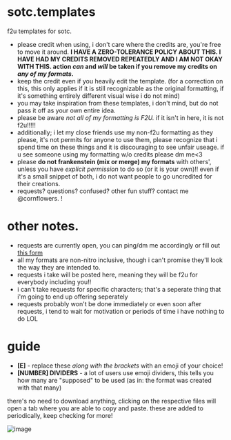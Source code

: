 # sotc.templates
f2u templates for sotc.

- please credit when using, i don't care where the credits are, you're free to move it around. **I HAVE A ZERO-TOLERANCE POLICY ABOUT THIS. I HAVE HAD MY CREDITS REMOVED REPEATEDLY AND I AM NOT OKAY WITH THIS. action *can* and *will* be taken if you remove my credits on *any of my formats*.**
- keep the credit even if you heavily edit the template. (for a correction on this, this only applies if it is still recognizable as the original formatting, if it's something entirely different visual wise i do not mind)
- you may take inspiration from these templates, i don't mind, but do not pass it off as your own entire idea.
- please be aware *not all of my formatting is F2U.* if it isn't in here, it is not f2u!!!!!
- additionally; i let my close friends use my non-f2u formatting as they please, it's not permits for anyone to use them, please recognize that i spend time on these things and it is discouraging to see unfair useage. if u see someone using my formatting w/o credits please dm me<3
- please **do not frankenstein (mix or merge) my formats** with others', unless you have *explicit permission* to do so (or it is your own)!! even if it's a small snippet of both, i do not want people to go uncredited for their creations.
- requests? questions? confused? other fun stuff? contact me @cornflowers. !

# other notes.
- requests are currently open, you can ping/dm me accordingly or fill out [this form]()
- all my formats are non-nitro inclusive, though i can't promise they'll look the way they are intended to.
- requests i take will be posted here, meaning they will be f2u for everybody including you!!
- i can't take requests for specific characters; that's a seperate thing that i'm going to end up offering seperately
- requests probably won't be done immediately or even soon after requests, i tend to wait for motivation or periods of time i have nothing to do LOL

# guide
- **[E]** - replace these *along with the brackets* with an emoji of your choice!
- **[NUMBER] DIVIDERS** - a lot of users use emoji dividers, this tells you how many are "supposed" to be used (as in: the format was created with that many)


there's no need to download anything, clicking on the respective files will open a tab where you are able to copy and paste.
these are added to periodically, keep checking for more!

![image](https://github.com/fazcorp/sotc.templates/assets/119465467/ca6e266b-c977-444a-92cb-5f44cc7de18e)
